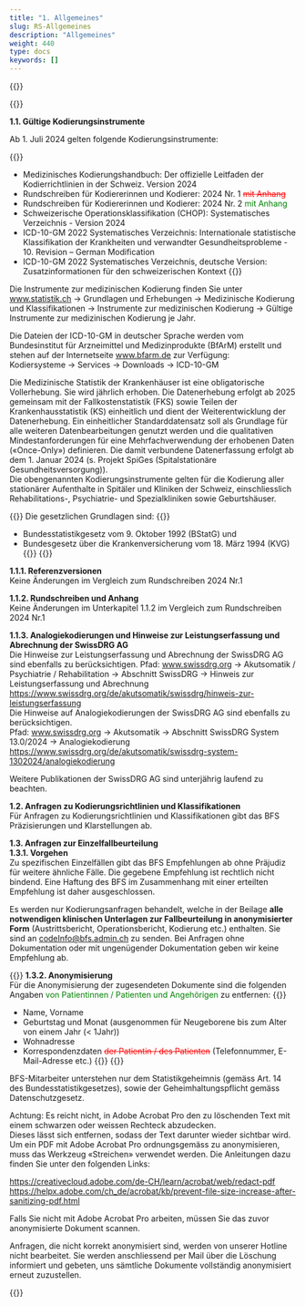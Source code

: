 ```yaml
---
title: "1. Allgemeines"
slug: RS-Allgemeines
description: "Allgemeines"
weight: 440
type: docs
keywords: []
---
```


{{<printButton>}}

{{<markdown>}} 
  
**1.1. Gültige Kodierungsinstrumente**

Ab 1. Juli 2024 gelten folgende Kodierungsinstrumente:
  

{{<indent level="4">}}
- Medizinisches Kodierungshandbuch: Der offizielle Leitfaden der Kodierrichtlinien in der Schweiz. Version 2024
- Rundschreiben für Kodiererinnen und Kodierer: 2024 Nr. 1 <font color="red">~~mit Anhang~~</font>
- Rundschreiben für Kodiererinnen und Kodierer: 2024 Nr. 2 <font color="green">mit Anhang</font>
- Schweizerische Operationsklassifikation (CHOP): Systematisches Verzeichnis - Version 2024
- ICD-10-GM 2022 Systematisches Verzeichnis: Internationale statistische Klassifikation der Krankheiten und verwandter 
Gesundheitsprobleme - 10. Revision – German Modification
- ICD-10-GM 2022 Systematisches Verzeichnis, deutsche Version: Zusatzinformationen für den schweizerischen Kontext
{{</indent>}}

Die Instrumente zur medizinischen Kodierung finden Sie unter www.statistik.ch → Grundlagen und Erhebungen → Medizinische
Kodierung und Klassifikationen → Instrumente zur medizinischen Kodierung → Gültige Instrumente zur medizinischen Kodierung je
Jahr.  
  
Die Dateien der ICD-10-GM in deutscher Sprache werden vom Bundesinstitut für Arzneimittel und Medizinprodukte (BfArM) erstellt 
und stehen auf der Internetseite www.bfarm.de zur Verfügung:  
Kodiersysteme → Services → Downloads → ICD-10-GM  
  
Die Medizinische Statistik der Krankenhäuser ist eine obligatorische Vollerhebung. Sie wird jährlich erhoben. Die Datenerhebung 
erfolgt ab 2025 gemeinsam mit der Fallkostenstatistik (FKS) sowie Teilen der Krankenhausstatistik (KS) einheitlich und dient der
Weiterentwicklung der Datenerhebung. Ein einheitlicher Standarddatensatz soll als Grundlage für alle weiteren Datenbearbeitungen 
genutzt werden und die qualitativen Mindestanforderungen für eine Mehrfachverwendung der erhobenen Daten («Once-Only») definieren. Die damit verbundene Datenerfassung erfolgt ab dem 1. Januar 2024 (s. Projekt SpiGes (Spitalstationäre Gesundheitsversorgung)).  
Die obengenannten Kodierungsinstrumente gelten für die Kodierung aller stationärer Aufenthalte in Spitäler und Kliniken der 
Schweiz, einschliesslich Rehabilitations-, Psychiatrie- und Spezialkliniken sowie Geburtshäuser.  
  
{{<pul>}}
Die gesetzlichen Grundlagen sind:
{{<indent level="4">}}
- Bundesstatistikgesetz vom 9. Oktober 1992 (BStatG) und
- Bundesgesetz über die Krankenversicherung vom 18. März 1994 (KVG)
{{</indent>}}
{{</pul>}}

**1.1.1. Referenzversionen**  
Keine Änderungen im Vergleich zum Rundschreiben 2024 Nr.1  

**1.1.2. Rundschreiben und Anhang**  
Keine Änderungen im Unterkapitel 1.1.2 im Vergleich zum Rundschreiben 2024 Nr.1
  
**1.1.3. Analogiekodierungen und Hinweise zur Leistungserfassung und Abrechnung der SwissDRG AG**  
Die Hinweise zur Leistungserfassung und Abrechnung der SwissDRG AG sind ebenfalls zu berücksichtigen.
Pfad: www.swissdrg.org → Akutsomatik / Psychiatrie / Rehabilitation → Abschnitt SwissDRG → Hinweis zur Leistungserfassung und 
Abrechnung  
https://www.swissdrg.org/de/akutsomatik/swissdrg/hinweis-zur-leistungserfassung  
Die Hinweise auf Analogiekodierungen der SwissDRG AG sind ebenfalls zu berücksichtigen.  
Pfad: www.swissdrg.org → Akutsomatik → Abschnitt SwissDRG System 13.0/2024 → Analogiekodierung  
https://www.swissdrg.org/de/akutsomatik/swissdrg-system-1302024/analogiekodierung  
  
Weitere Publikationen der SwissDRG AG sind unterjährig laufend zu beachten.  
  
**1.2. Anfragen zu Kodierungsrichtlinien und Klassifikationen**  
Für Anfragen zu Kodierungsrichtlinien und Klassifikationen gibt das BFS Präzisierungen und Klarstellungen ab.  
  
**1.3. Anfragen zur Einzelfallbeurteilung**  
**1.3.1. Vorgehen**  
Zu spezifischen Einzelfällen gibt das BFS Empfehlungen ab ohne Präjudiz für weitere ähnliche Fälle.
Die gegebene Empfehlung ist rechtlich nicht bindend. Eine Haftung des BFS im Zusammenhang mit einer erteilten Empfehlung ist 
daher ausgeschlossen.  
  
Es werden nur Kodierungsanfragen behandelt, welche in der Beilage **alle notwendigen klinischen Unterlagen zur Fallbeurteilung 
in anonymisierter Form** (Austrittsbericht, Operationsbericht, Kodierung etc.) enthalten. Sie sind an codeInfo@bfs.admin.ch zu senden.
Bei Anfragen ohne Dokumentation oder mit ungenügender Dokumentation geben wir keine Empfehlung ab.
  
{{<pul>}}
**1.3.2. Anonymisierung**  
Für die Anonymisierung der zugesendeten Dokumente sind die folgenden Angaben  <font color="green">von Patientinnen / Patienten und Angehörigen</font> zu 
entfernen:
{{<indent level="4">}}
- Name, Vorname
- Geburtstag und Monat (ausgenommen für Neugeborene bis zum Alter von einem Jahr (< 1Jahr))
- Wohnadresse
- Korrespondenzdaten <font color="red">~~der Patientin / des Patienten~~</font> (Telefonnummer, E-Mail-Adresse etc.)
{{</indent>}}
{{</pul>}}
  
BFS-Mitarbeiter unterstehen nur dem Statistikgeheimnis (gemäss Art. 14 des Bundesstatistikgesetzes), sowie der Geheimhaltungspflicht gemäss Datenschutzgesetz.
  
Achtung: Es reicht nicht, in Adobe Acrobat Pro den zu löschenden Text mit einem schwarzen oder weissen Rechteck abzudecken.   
Dieses lässt sich entfernen, sodass der Text darunter wieder sichtbar wird.  
Um ein PDF mit Adobe Acrobat Pro ordnungsgemäss zu anonymisieren, muss das Werkzeug «Streichen» verwendet werden. 
Die Anleitungen dazu finden Sie unter den folgenden Links:   
  
https://creativecloud.adobe.com/de-CH/learn/acrobat/web/redact-pdf
https://helpx.adobe.com/ch_de/acrobat/kb/prevent-file-size-increase-after-sanitizing-pdf.html
  
Falls Sie nicht mit Adobe Acrobat Pro arbeiten, müssen Sie das zuvor anonymisierte Dokument scannen.
  
Anfragen, die nicht korrekt anonymisiert sind, werden von unserer Hotline nicht bearbeitet. Sie werden anschliessend per Mail über 
die Löschung informiert und gebeten, uns sämtliche Dokumente vollständig anonymisiert erneut zuzustellen.
  
{{</markdown>}}